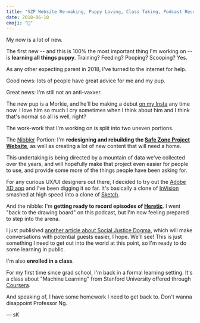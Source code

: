 ```yaml
---
title: "SZP Website Re-making, Puppy Loving, Class Taking, Podcast Recording, & Article Writing"
date: 2018-06-10
emoji: "🐶"
---
```


My now is a lot of new.

The first new -- and this is 100% the most important thing I'm working on -- is **learning all things puppy**. Training? Feeding? Pooping? Scooping? Yes.

As any other expecting parent in 2018, I've turned to the internet for help.

Good news: lots of people have great advice for me and my pup.

Great news: I'm still not an anti-vaxxer.

The new pup is a Morkie, and he'll be making a debut [on my Insta](http://instagram.com/killermann) any time now. I love him so much I cry sometimes when I think about him and I think that's normal so all is well, right?

The work-work that I'm working on is split into two uneven portions.

The [Nibbler](http://futurama.wikia.com/wiki/Lord_Nibbler) Portion: I'm **redesigning and rebuilding the [Safe Zone Project Website](http://thesafezoneproject.com)**, as well as creating a lot of new content that will need a home.

This undertaking is being directed by a mountain of data we've collected over the years, and will hopefully make that project even easier for people to use, and provide some more of the things people have been asking for.

For any curious UX/UI designers out there, I decided to try out the [Adobe XD app](https://www.adobe.com/products/xd.html) and I've been digging it so far. It's basically a clone of [InVision](https://www.invisionapp.com/) smashed at high speed into a clone of [Sketch](https://www.sketchapp.com/).

And the nibble: I'm **getting ready to record episodes of [Heretic](http://hereticpodcast.com)**. I went "back to the drawing board" on this podcast, but I'm now feeling prepared to step into the arena.

I just published [another article about Social Justice Dogma](http://itspronouncedmetrosexual.com/2018/06/unhelpful-tenets-social-justice-dogma/), which will make conversations with potential guests easier, I hope. We'll see! This is just something I need to get out into the world at this point, so I'm ready to do some learning in public.

I'm also **enrolled in a class**.

For my first time since grad school, I'm back in a formal learning setting. It's a class about "Machine Learning" from Stanford University offered through [Coursera](https://www.coursera.org/learn/machine-learning).

And speaking of, I have some homework I need to get back to. Don't wanna disappoint Professor Ng.



&mdash; sK
